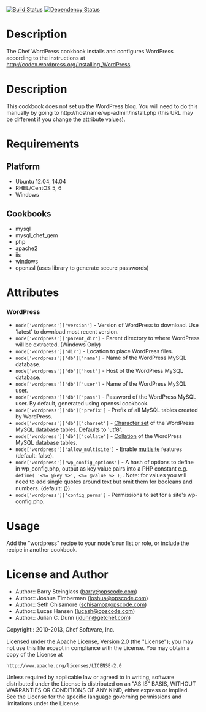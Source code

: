 [![Build Status](https://travis-ci.org/brint/wordpress-cookbook.svg?branch=master)](https://travis-ci.org/brint/wordpress-cookbook)
[![Dependency Status](https://gemnasium.com/brint/wordpress-cookbook.svg)](https://gemnasium.com/brint/wordpress-cookbook)

Description
===========

The Chef WordPress cookbook installs and configures WordPress according to the instructions at http://codex.wordpress.org/Installing_WordPress.

Description
===========

This cookbook does not set up the WordPress blog. You will need to do this manually by going to http://hostname/wp-admin/install.php (this URL may be different if you change the attribute values).

Requirements
============

Platform
--------

* Ubuntu 12.04, 14.04
* RHEL/CentOS 5, 6
* Windows

Cookbooks
---------

* mysql
* mysql_chef_gem
* php
* apache2
* iis
* windows
* openssl (uses library to generate secure passwords)

Attributes
==========

### WordPress

* `node['wordpress']['version']` - Version of WordPress to download. Use 'latest' to download most recent version.
* `node['wordpress']['parent_dir']` - Parent directory to where WordPress will be extracted. (Windows Only)
* `node['wordpress']['dir']` - Location to place WordPress files.
* `node['wordpress']['db']['name']` - Name of the WordPress MySQL database.
* `node['wordpress']['db']['host']` - Host of the WordPress MySQL database.
* `node['wordpress']['db']['user']` - Name of the WordPress MySQL user.
* `node['wordpress']['db']['pass']` - Password of the WordPress MySQL user. By default, generated using openssl cookbook.
* `node['wordpress']['db']['prefix']` - Prefix of all MySQL tables created by WordPress.
* `node['wordpress']['db']['charset']` - [Character set](http://dev.mysql.com/doc/refman/5.7/en/charset-charsets.html) of the WordPress MySQL database tables. Defaults to 'utf8'.
* `node['wordpress']['db']['collate']` - [Collation](http://dev.mysql.com/doc/refman/5.7/en/charset-collation-effect.html) of the WordPress MySQL database tables.
* `node['wordpress']['allow_multisite']` - Enable [multisite](http://codex.wordpress.org/Create_A_Network) features (default: false).
* `node['wordpress']['wp_config_options']` - A hash of options to define in wp_config.php, output as key value pairs into a PHP constant e.g. `define( '<%= @key %>', <%= @value %> );`. Note: for values you will need to add single quotes around text but omit them for booleans and numbers. (default: {}).
* `node['wordpress']['config_perms']` - Permissions to set for a site's wp-config.php.

Usage
=====

Add the "wordpress" recipe to your node's run list or role, or include the recipe in another cookbook.

License and Author
==================

* Author:: Barry Steinglass (barry@opscode.com)
* Author:: Joshua Timberman (joshua@opscode.com)
* Author:: Seth Chisamore (schisamo@opscode.com)
* Author:: Lucas Hansen (lucash@opscode.com)
* Author:: Julian C. Dunn (jdunn@getchef.com)

Copyright:: 2010-2013, Chef Software, Inc.

Licensed under the Apache License, Version 2.0 (the "License");
you may not use this file except in compliance with the License.
You may obtain a copy of the License at

    http://www.apache.org/licenses/LICENSE-2.0

Unless required by applicable law or agreed to in writing, software
distributed under the License is distributed on an "AS IS" BASIS,
WITHOUT WARRANTIES OR CONDITIONS OF ANY KIND, either express or implied.
See the License for the specific language governing permissions and
limitations under the License.
